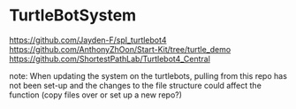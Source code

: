 # TurtleBotSystem
https://github.com/Jayden-F/spl_turtlebot4
https://github.com/AnthonyZhOon/Start-Kit/tree/turtle_demo
https://github.com/ShortestPathLab/Turtlebot4_Central


note: When updating the system on the turtlebots, pulling from this repo has not been set-up and the changes to the file structure could affect the function (copy files over or set up a new repo?)
